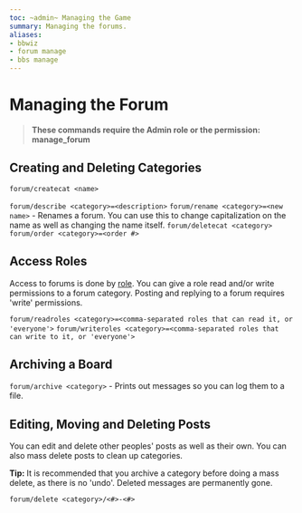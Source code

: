 ```yaml
---
toc: ~admin~ Managing the Game
summary: Managing the forums.
aliases:
- bbwiz
- forum manage
- bbs manage
---
```

# Managing the Forum

> **These commands require the Admin role or the permission: manage\_forum**

## Creating and Deleting Categories

`forum/createcat <name>`

`forum/describe <category>=<description>`
`forum/rename <category>=<new name>` - Renames a forum.  You can use this to change capitalization on the name as well as changing the name itself.
`forum/deletecat <category>`
`forum/order <category>=<order #>`

## Access Roles

Access to forums is done by [role](/help/roles). You can give a role read and/or write permissions to a forum category. Posting and replying to a forum requires 'write' permissions.

`forum/readroles <category>=<comma-separated roles that can read it, or 'everyone'>`
`forum/writeroles <category>=<comma-separated roles that can write to it, or 'everyone'>`

## Archiving a Board

`forum/archive <category>` - Prints out messages so you can log them to a file.

## Editing, Moving and Deleting Posts

You can edit and delete other peoples' posts as well as their own.  You can also mass delete posts to clean up categories.

**Tip:** It is recommended that you archive a category before doing a mass delete, as there is no 'undo'.  Deleted messages are permanently gone.

`forum/delete <category>/<#>-<#>`
